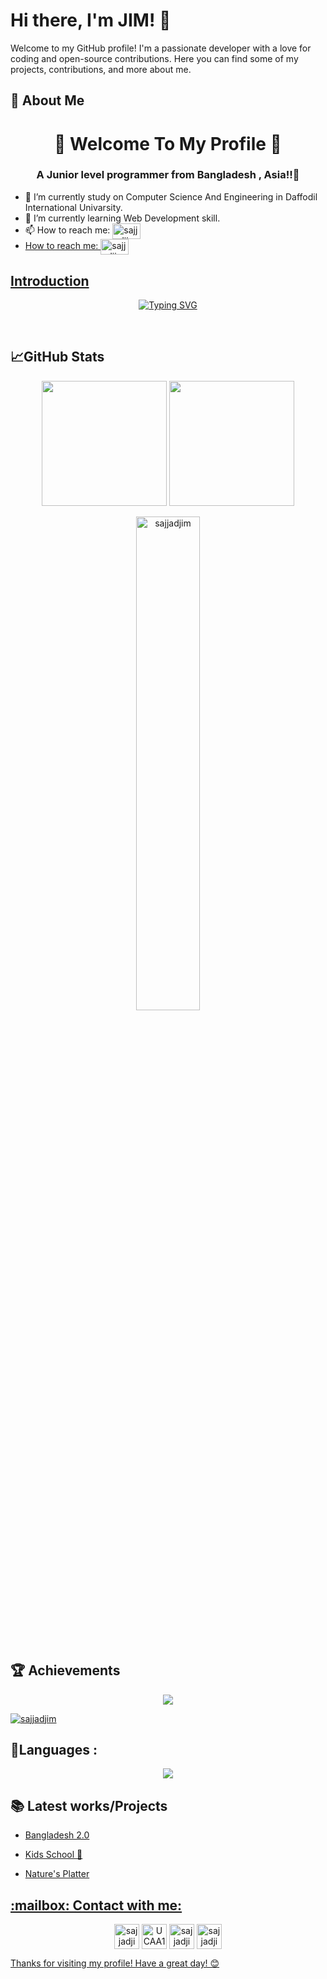 # Hi there, I'm  JIM! 👋 
Welcome to my GitHub profile! I'm a passionate developer with a love for coding and open-source contributions. Here you can find some of my projects, contributions, and more about me.

## 🌟 About Me 
<h1 align="center">🍁 Welcome To My Profile 🍁</h1>  
<h3 align="center">A Junior level programmer  from Bangladesh , Asia!!🥸</h3>
     
- 🔭 I’m currently study on Computer Science And Engineering in Daffodil International Univarsity.
- 🌱 I’m currently learning Web Development skill. 
- 📫 How to reach me:  <a href="mailto:sajjadjim15@gmail.com" target="blank"><img align="center" src="https://logos-world.net/wp-content/uploads/2020/11/Gmail-Logo-700x394.png" alt="sajjadjim" height="25" width="45" target="_blank" />
- How to reach me:  <a href="https://medium.com/@sajjadjim" target="blank"><img align="center" src="https://miro.medium.com/v2/resize:fit:720/format:webp/0*L2USH3sKgyymJJWr.png" alt="sajjadjim" height="25" width="45" target="_blank" />

## Introduction
<p align="center">
<a href="https://git.io/typing-svg"><img src="https://readme-typing-svg.demolab.com?font=Fira+Code&weight=600&size=25&pause=1000&color=e70b61&center=true&width=700&lines=I+am+a+Programmer+💻;3%2B+years+Coding++Experience+.+.+.;Learning+Tailwind%2C+React+%26++JAVASCRIPT+" alt="Typing SVG" /></a>
</p>

<br>
<h2>📈GitHub Stats</h2>
<p align="center">
<img height="200em" src="https://github-readme-stats.vercel.app/api?username=sajjadjim&show_icons=true&hide_border=true&&count_private=true&include_all_commits=true"/>
  <img height="200em" src="https://github-readme-stats.vercel.app/api/top-langs/?username=sajjadjim&exclude_repo=KNN-Image-Classification&show_icons=true&hide_border=true&layout=compact&langs_count=10"/>
</p> 
<p align="center" align="left" > <img width="45%" src="https://github-readme-streak-stats.herokuapp.com/?user=sajjadjim&" alt="sajjadjim" /> </p>
 <br>   
<br>


## 🏆 Achievements
<p align="center" border="2px solid white"> 
         <a href="https://github.com/sajjadjim"> <img src="https://komarev.com/ghpvc/?username=sajjadjim&style=for-the-badge&color=brightgreen"> </a>
</p>
<p align="left"> <a href="https://github.com/ryo-ma/github-profile-trophy"><img src="https://github-profile-trophy.vercel.app/?username=sajjadjim" alt="sajjadjim" /></a> </p>

<h2 align="left"> 🎯Languages :</h2>
<p align="center">
  <a href="https://skillicons.dev">
    <img src="https://skillicons.dev/icons?i=html,css,js,mongodb,react,tailwind,c,cpp,py,java,nodejs,nuxtjs,vue&perline=5"/>
  </a>
</p>


## 📚 Latest works/Projects
- <p><a href="https://sajjadjim.github.io/Assignment-1--Bnagladesh-2.0/" >Bangladesh 2.0</p>
- <p><a href="https://sajjadjim.github.io/Assignment-2--Kids-school/" >Kids School 🏫</p>
- <p><a href="https://sajjadjim.github.io/Assignment--3--Nature-s-Platter/" >Nature's Platter</p>


<h2 align="left"> :mailbox: Contact with me:</h2>
<p align="center">
<a href="https://fb.com/sajjad.hossain.jim" target="blank"><img align="center" src="https://raw.githubusercontent.com/rahuldkjain/github-profile-readme-generator/master/src/images/icons/Social/facebook.svg" alt="sajjadjim15" height="40" width="40" /></a> <a> </a> <a> </a>
<!-- <a href="https://instagram.com/sajjad.hossain.jim" target="blank"><img align="center" src="https://raw.githubusercontent.com/rahuldkjain/github-profile-readme-generator/master/src/images/icons/Social/instagram.svg" alt="sajjad.hossain.jim" height="40" width="40" /></a> -->
<a href="https://www.youtube.com/channel/UCAA1wgWlua8NZMybL7O5vKg" target="blank"><img align="center" src="https://raw.githubusercontent.com/rahuldkjain/github-profile-readme-generator/master/src/images/icons/Social/youtube.svg" alt="UCAA1wgWlua8NZMybL7O5vKg" height="40" width="40" /></a></a>
<a href="https://discord.gg/sajjadjim" target="blank"><img align="center" src="https://raw.githubusercontent.com/rahuldkjain/github-profile-readme-generator/master/src/images/icons/Social/discord.svg" alt="sajjadjim" height="40" width="40" /></a>
<!-- <a href="https://twitter.com/jim" target="blank"><img align="center" src="https://raw.githubusercontent.com/rahuldkjain/github-profile-readme-generator/master/src/images/icons/Social/twitter.svg" alt="jim" height="40" width="40" /></a> -->
 <a href="https://linkedin.com/in/sajjadjim" target="blank"><img align="center" src="https://raw.githubusercontent.com/rahuldkjain/github-profile-readme-generator/master/src/images/icons/Social/linked-in-alt.svg" alt="sajjadjim" height="40" width="40" /> 
</p>
</p>
 
Thanks for visiting my profile! Have a great day! 😊











